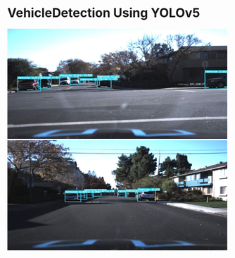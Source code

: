 # VehicleDetection Using YOLOv5

<img src="https://github.com/RickyDa/VehicleDetection/blob/main/inference/1479498371963069978.jpg" width="500" height="250">
<img src="https://github.com/RickyDa/VehicleDetection/blob/main/inference/1479506176491553178.jpg" width="500" height="250">
